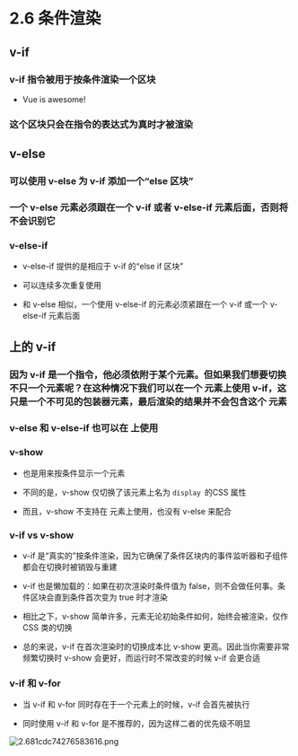 # 2.6 条件渲染

## v-if

### v-if 指令被用于按条件渲染一个区块

- Vue is awesome!

### 这个区块只会在指令的表达式为真时才被渲染

## v-else

### 可以使用 v-else 为 v-if 添加一个“else 区块”

### 一个 v-else 元素必须跟在一个 v-if 或者 v-else-if 元素后面，否则将不会识别它

### v-else-if

- v-else-if 提供的是相应于 v-if 的“else if 区块”

- 可以连续多次重复使用

- 和 v-else 相似，一个使用 v-else-if 的元素必须紧跟在一个 v-if 或一个 v-else-if 元素后面

##  上的 v-if

### 因为 v-if 是一个指令，他必须依附于某个元素。但如果我们想要切换不只一个元素呢？在这种情况下我们可以在一个  元素上使用 v-if，这只是一个不可见的包装器元素，最后渲染的结果并不会包含这个  元素

### v-else 和 v-else-if 也可以在  上使用

### v-show

- 也是用来按条件显示一个元素

- 不同的是，v-show 仅切换了该元素上名为 `display `的CSS 属性

- 而且，v-show 不支持在  元素上使用，也没有 v-else 来配合

### v-if vs v-show

- v-if 是“真实的”按条件渲染，因为它确保了条件区块内的事件监听器和子组件都会在切换时被销毁与重建

- v-if 也是懒加载的：如果在初次渲染时条件值为 false，则不会做任何事。条件区块会直到条件首次变为 true 时才渲染

- 相比之下，v-show 简单许多，元素无论初始条件如何，始终会被渲染，仅作 CSS 类的切换

- 总的来说，v-if 在首次渲染时的切换成本比 v-show 更高。因此当你需要非常频繁切换时 v-show 会更好，而运行时不常改变的时候 v-if 会更合适

### v-if 和 v-for

- 当 v-if 和 v-for 同时存在于一个元素上的时候，v-if 会首先被执行

- 同时使用 v-if 和 v-for 是不推荐的，因为这样二者的优先级不明显


![2.681cdc74276583616.png](https://img.picgo.net/2024/02/10/2.681cdc74276583616.png)